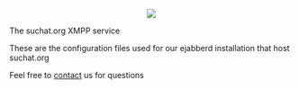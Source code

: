 
<p align="center">
  <a href="https://www.suchat.org/" alt="SUChat.org">
    <img src="https://www.suchat.org/wp-content/uploads/2023/08/suchatdoble.png"></a>
</p>
The suchat.org XMPP service

These are the configuration files used for our ejabberd installation that host suchat.org

Feel free to <a href="https://www.suchat.org/contacte-con-nosotros/">contact</a> us for questions
